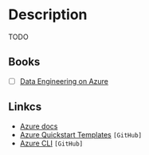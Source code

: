 # Description

TODO


## Books

- [ ] [Data Engineering on Azure](https://www.manning.com/books/data-engineering-on-azure)


## Linkcs

- [Azure docs](https://docs.microsoft.com/en-us/azure/?product=featured)
- [Azure Quickstart Templates](https://github.com/Azure/azure-quickstart-templates) `[GitHub]`
- [Azure CLI](https://github.com/Azure/azure-cli) `[GitHub]`
